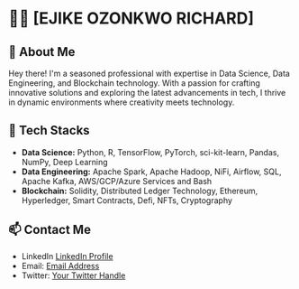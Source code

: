 # 👨‍💻 [EJIKE OZONKWO RICHARD]

## 🚀 About Me

Hey there! I'm a seasoned professional with expertise in Data Science, Data Engineering, and Blockchain technology. With a passion for crafting innovative solutions and exploring the latest advancements in tech, I thrive in dynamic environments where creativity meets technology.

## 💼 Tech Stacks

- **Data Science:** Python, R, TensorFlow, PyTorch, sci-kit-learn, Pandas, NumPy, Deep Learning
- **Data Engineering:** Apache Spark, Apache Hadoop, NiFi, Airflow, SQL, Apache Kafka, AWS/GCP/Azure Services and Bash 
- **Blockchain:** Solidity, Distributed Ledger Technology, Ethereum, Hyperledger, Smart Contracts, Defi, NFTs, Cryptography


## 📫 Contact Me
- LinkedIn [LinkedIn Profile](https://www.linkedin.com/in/ozonkwoejike/)
- Email: [Email Address](mailto:erozonkwo@gmail.com)
- Twitter: [Your Twitter Handle](https://twitter.com/rychardase)
